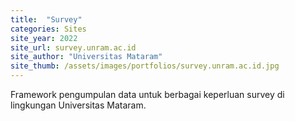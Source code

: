 ```yaml
---
title:  "Survey"
categories: Sites
site_year: 2022
site_url: survey.unram.ac.id
site_author: "Universitas Mataram"
site_thumb: /assets/images/portfolios/survey.unram.ac.id.jpg
---
```


Framework pengumpulan data untuk berbagai keperluan survey di lingkungan Universitas Mataram.